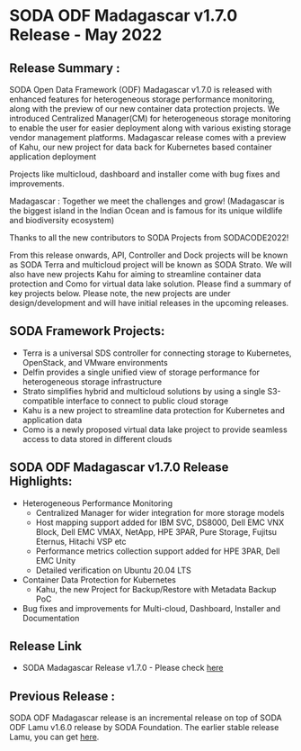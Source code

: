 # SODA ODF Madagascar v1.7.0 Release - May 2022

## Release Summary :
SODA Open Data Framework (ODF) Madagascar v1.7.0 is released with enhanced features for heterogeneous storage performance monitoring, along with the preview of our new container data protection projects.
We introduced Centralized Manager(CM) for heterogeneous storage monitoring to enable the user for easier deployment along with various existing storage vendor management platforms. Madagascar release comes with a preview of Kahu, our new project for data back for Kubernetes based container application deployment
 
Projects like multicloud, dashboard and installer come with bug fixes and improvements. 

Madagascar : Together we meet the challenges and grow!
(Madagascar is the biggest island in the Indian Ocean and is famous for its unique wildlife and biodiversity ecosystem)
 
Thanks to all the new contributors to SODA Projects from SODACODE2022!
 
From this release onwards, API, Controller and Dock projects will be known as SODA Terra and multicloud project will be known as SODA Strato.
We will also have new projects Kahu for aiming to streamline container data protection and Como for virtual data lake solution. 
Please find a summary of key projects below. Please note, the new projects are under design/development and will have initial releases in the upcoming releases.

## SODA Framework Projects:
 - Terra is a universal SDS controller for connecting storage to Kubernetes, OpenStack, and VMware environments
 - Delfin provides a single unified view of storage performance for heterogeneous storage infrastructure
 - Strato simplifies hybrid and multicloud solutions by using a single S3-compatible interface to connect to public cloud storage
 - Kahu is a new project to streamline data protection for Kubernetes and application data
 - Como is a newly proposed virtual data lake project to provide seamless access to data stored in different clouds


## SODA ODF Madagascar v1.7.0 Release Highlights:
 - Heterogeneous Performance Monitoring
   - Centralized Manager for wider integration for more storage models
   - Host mapping support added for IBM SVC, DS8000, Dell EMC VNX Block, Dell EMC VMAX, NetApp, HPE 3PAR, Pure Storage, Fujitsu Eternus, Hitachi VSP etc
   - Performance metrics collection support added for HPE 3PAR, Dell EMC Unity
   - Detailed verification on Ubuntu 20.04 LTS
- Container Data Protection for Kubernetes
   - Kahu, the new Project for Backup/Restore with Metadata Backup PoC
- Bug fixes and improvements for Multi-cloud, Dashboard, Installer and Documentation 


## Release Link
 - SODA Madagascar Release v1.7.0 - Please check [here](https://github.com/sodafoundation/soda/releases)

## Previous Release :
SODA ODF Madagascar release is an incremental release on top of SODA ODF Lamu v1.6.0 release by SODA Foundation.
The earlier stable release Lamu, you can get [here](https://github.com/sodafoundation/soda/releases/tag/v1.6.0).

